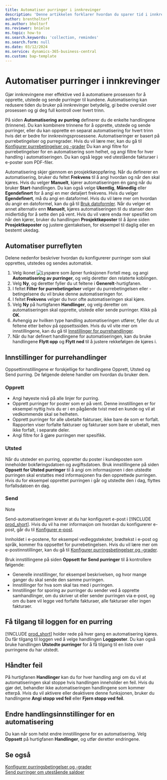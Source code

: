 ```yaml
---
title: Automatiser purringer i innkrevinger
description: 'Denne artikkelen forklarer hvordan du sparer tid i innkrevinger ved å automatisere prosessene for å opprette, utstede og sende purringer til kunder.'
author: brentholtorf
ms.author: bholtorf
ms.reviewer: bnielse
ms.topic: how-to
ms.search.keywords: 'collection, remindes'
ms.search.form: null
ms.date: 03/12/2024
ms.service: dynamics-365-business-central
ms.custom: bap-template
---
```

# <a name="automate-reminders-in-collections"></a>Automatiser purringer i innkrevinger

Gjør innkrevingene mer effektive ved å automatisere prosessen for å opprette, utstede og sende purringer til kundene. Automatisering kan redusere tiden du bruker på innkrevinger betydelig, gi bedre oversikt over prosessen og gi deg full kontroll over hvert trinn.

På siden **Automatisering av purring** definerer du de enkelte handlingene (trinnene). Du kan kombinere trinnene for å opprette, utstede og sende purringer, eller du kan opprette en separat automatisering for hvert trinn hvis det er bedre for innkrevingsprosessene. Automatiseringer er basert på purrebetingelser og purregrader. Hvis du vil lære mer, kan du gå til [Konfigurer purrebetingelser og -grader](finance-setup-reminders.md) Du kan angi filtre for purrebetingelser for en automatisering som helhet, og angi filtre for hver handling i automatiseringen. Du kan også legge ved utestående fakturaer i e-poster som PDF-filer.

Automatisering skjer gjennom en prosjektkøoppføring. Når du definerer en automatisering, bruker du feltet **Frekvens** til å angi hvordan og når den skal kjøres. Hvis du velger **Manuelt**, kjører automatiseringen én gang når du bruker **Start**-handlingen. Du kan også velge **Ukentlig**, **Månedlig** eller **Egendefinert** for å angi en mer detaljert frekvens. Hvis du velger **Egendefinert**, må du angi en dataformel. Hvis du vil lære mer om hvordan du angir en datoformel, kan du gå til [Bruk datoformler](ui-enter-date-ranges.md#use-date-formulas). Når du velger et annet alternativ enn **Manuelt**, kjøres automatiseringen til du stanser den midlertidig for å sette den på vent. Hvis du vil være enda mer spesifikt om når den kjører, bruker du handlingen **Prosjektkøposter** til å åpne siden **Prosjektkøposter** og justere gjentakelsen, for eksempel til daglig eller en bestemt ukedag.

## <a name="automate-the-reminders-flow"></a>Automatiser purreflyten

Delene nedenfor beskriver hvordan du konfigurerer purringer som skal opprettes, utstedes og sendes automatisk.

1. Velg ikonet ![Lyspære som åpner funksjonen Fortell meg.](media/ui-search/search_small.png "Fortell hva du vil gjøre") og angi **Automatisering av purringer**, og velg deretter den relaterte koblingen.
1. Velg **Ny**, og deretter fyller du ut feltene i **Generelt**-hurtigfanen.
1. I feltet **Filter for purrebetingelser** velger du purrebetingelsen eller -betingelsene du vil bruke denne automatiseringen for.
1. I feltet **Frekvens** velger du hvor ofte automatiseringen skal kjøre.
1. Velg **Ny** på hurtigfanen **Handlinger**, og velg deretter om automatiseringen skal opprette, utstede eller sende purringer. Klikk på **OK**.
1. Avhengig av hvilken type handling automatiseringen utfører, fyller du ut feltene etter behov på oppsettssiden. Hvis du vil vite mer om innstillingene, kan du gå til [Innstillinger for purrehandlinger](#settings-for-reminder-actions).
1. Når du har definert handlingene for automatiseringen, kan du bruke handlingene **Flytt opp** og **Flytt ned** til å justere rekkefølgen de kjøres i.

## <a name="settings-for-reminder-actions"></a>Innstillinger for purrehandlinger

Oppsettinnstillingene er forskjellige for handlingene Opprett, Utsted og Send purring. De følgende delene handler om hvordan du bruker dem.

### <a name="create"></a>Opprett

* Angi høyeste nivå på alle linjer for purring.  
* Opprett purringer for poster som er på vent. Denne innstillingen er for eksempel nyttig hvis du er i en pågående tvist med en kunde og vil at vedkommende skal se helheten.
* Opprett purringer for alle ubetalte fakturaer, ikke bare de som er forfalt. Rapporten viser forfalte fakturaer og fakturaer som bare er ubetalt, men ikke forfalt, i separate deler.
* Angi filtre for å gjøre purringen mer spesifikk.

### <a name="issue"></a>Utsted

Når du utsteder en purring, oppretter du poster i kundeposten som inneholder bokføringsdatoen og avgiftsdatoen. Bruk innstillingene på siden **Oppsett for Utsted purringer** til å angi om informasjonen i den utstedte purringen skal erstattes med informasjonen fra den opprettede purringen. Hvis du for eksempel opprettet purringen i går og utstedte den i dag, flyttes forfallsdatoen én dag.

### <a name="send"></a>Send

> [!NOTE]
> Send-automatiseringen krever at du har konfigurert e-post i [!INCLUDE [prod_short](includes/prod_short.md)]. Hvis du vil ha mer informasjon om hvordan du konfigurerer e-post, går du til [Konfigurer e-post](admin-how-setup-email.md).

Innholdet i e-postene, for eksempel vedleggstekster, brødtekst i e-post og språk, kommer fra oppsettet for purrebetingelsen. Hvis du vil lære mer om e-postinnstillinger, kan du gå til [Konfigurer purringsbetingelser og -grader](finance-setup-reminders.md).

Bruk innstillingene på siden **Oppsett for Send purringer** til å kontrollere følgende:

* Generelle innstillinger, for eksempel beskrivelsen, og hvor mange ganger du skal sende den samme purringen.
* Innstillinger for hva som skal tas med i purringen.
* Innstillinger for sporing av purringer du sender ved å opprette samhandlinger, om du skriver ut eller sender purringen via e-post, og om du bare vil legge ved forfalte fakturaer, alle fakturaer eller ingen fakturaer. 

## <a name="access-the-history-of-a-reminder"></a>Få tilgang til loggen for en purring

[!INCLUDE [prod_short](includes/prod_short.md)] holder rede på hver gang en automatisering kjøres. Du får tilgang til loggen ved å velge handlingen **Loggposter**. Du kan også bruke handlingen **Utstedte purringer** for å få tilgang til en liste over purringene du har utstedt.

## <a name="handle-errors"></a>Håndter feil

På hurtigfanen **Handlinger** kan du for hver handling angi om du vil at automatiseringen skal stoppe hvis handlingen inneholder en feil. Hvis du gjør det, behandler ikke automatiseringen handlingene som kommer etterpå. Hvis du vil aktivere eller deaktivere denne funksjonen, bruker du handlingene **Angi stopp ved feil** eller **Fjern stopp ved feil**.

## <a name="change-action-settings-for-an-automation"></a>Endre handlingsinnstillinger for en automatisering

Du kan når som helst endre innstillingene for en automatisering. Velg **Oppsett** på hurtigfanen **Handlinger**, og utfør deretter endringene.

## <a name="see-also"></a>Se også

[Konfigurer purringsbetingelser og -grader](finance-setup-reminders.md)  
[Send purringer om utestående saldoer](receivables-send-reminders.md)  
